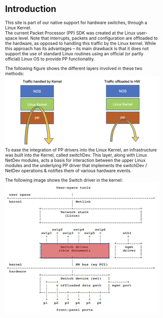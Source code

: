 # Introduction
This site is part of our native support for hardware switches, through a Linux Kernel.  
The current Packet Processor (PP) SDK was created at the Linux user-space level. 
Note that interrupts, packets and configuration are offloaded to the hardware, as opposed to handling this traffic by the Linux kernel. While this approach has its advantages – its main drawback is that it does not support the use of standard Linux routines using an official (or partly official) Linux OS to provide PP functionality.  

The following figure shows the different layers involved in these two methods:
![Traffic Handling](images/traffic_handling.png)
To ease the integration of PP drivers into the Linux Kernel, an infrastructure was built into the Kernel, called switchDev. This layer, along with Linux NetDev modules, acts a basis for interaction between the upper Linux modules and the underlying PP driver that implements the switchDev / NetDev operations & notifies them of various hardware events.

The following image shows the Switch driver in the kernel:
![Switch Driver in the Kernel](images/linux_in-kernel_switchdev.JPG)
